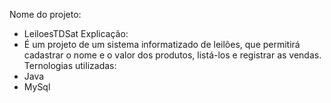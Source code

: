 Nome do projeto: 
* LeiloesTDSat
Explicação:
* É um projeto de um sistema informatizado de leilões, que permitirá cadastrar o nome e o valor dos produtos, listá-los e registrar as vendas.
Ternologias utilizadas: 
* Java
* MySql
